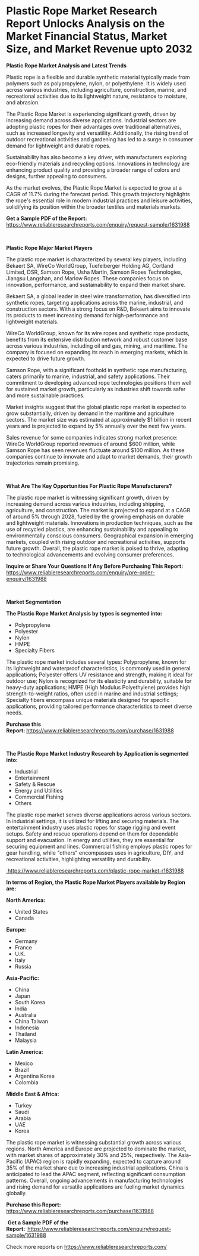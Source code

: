 <p><h1>Plastic Rope Market Research Report Unlocks Analysis on the Market Financial Status, Market Size, and Market Revenue upto 2032</h1></p><p><strong>Plastic Rope Market Analysis and Latest Trends</strong></p>
<p><p>Plastic rope is a flexible and durable synthetic material typically made from polymers such as polypropylene, nylon, or polyethylene. It is widely used across various industries, including agriculture, construction, marine, and recreational activities due to its lightweight nature, resistance to moisture, and abrasion. </p><p>The Plastic Rope Market is experiencing significant growth, driven by increasing demand across diverse applications. Industrial sectors are adopting plastic ropes for their advantages over traditional alternatives, such as increased longevity and versatility. Additionally, the rising trend of outdoor recreational activities and gardening has led to a surge in consumer demand for lightweight and durable ropes. </p><p>Sustainability has also become a key driver, with manufacturers exploring eco-friendly materials and recycling options. Innovations in technology are enhancing product quality and providing a broader range of colors and designs, further appealing to consumers. </p><p>As the market evolves, the Plastic Rope Market is expected to grow at a CAGR of 11.7% during the forecast period. This growth trajectory highlights the rope's essential role in modern industrial practices and leisure activities, solidifying its position within the broader textiles and materials markets.</p></p>
<p><strong>Get a Sample PDF of the Report:&nbsp;</strong> <a href="https://www.reliableresearchreports.com/enquiry/request-sample/1631988?utm_campaign=32&utm_medium=2&utm_source=Github&utm_content=ia&utm_term=30012025&utm_id=plastic-rope">https://www.reliableresearchreports.com/enquiry/request-sample/1631988</a></p>
<p>&nbsp;</p>
<p><strong>Plastic Rope Major Market Players</strong></p>
<p><p>The plastic rope market is characterized by several key players, including Bekaert SA, WireCo WorldGroup, Tuefelberger Holding AG, Cortland Limited, DSR, Samson Rope, Usha Martin, Samson Ropes Technologies, Jiangsu Langshan, and Marlow Ropes. These companies focus on innovation, performance, and sustainability to expand their market share.</p><p>Bekaert SA, a global leader in steel wire transformation, has diversified into synthetic ropes, targeting applications across the marine, industrial, and construction sectors. With a strong focus on R&D, Bekaert aims to innovate its products to meet increasing demand for high-performance and lightweight materials.</p><p>WireCo WorldGroup, known for its wire ropes and synthetic rope products, benefits from its extensive distribution network and robust customer base across various industries, including oil and gas, mining, and maritime. The company is focused on expanding its reach in emerging markets, which is expected to drive future growth.</p><p>Samson Rope, with a significant foothold in synthetic rope manufacturing, caters primarily to marine, industrial, and safety applications. Their commitment to developing advanced rope technologies positions them well for sustained market growth, particularly as industries shift towards safer and more sustainable practices.</p><p>Market insights suggest that the global plastic rope market is expected to grow substantially, driven by demand in the maritime and agriculture sectors. The market size was estimated at approximately $1 billion in recent years and is projected to expand by 5% annually over the next few years.</p><p>Sales revenue for some companies indicates strong market presence: WireCo WorldGroup reported revenues of around $600 million, while Samson Rope has seen revenues fluctuate around $100 million. As these companies continue to innovate and adapt to market demands, their growth trajectories remain promising.</p></p>
<p>&nbsp;</p>
<p><strong>What Are The Key Opportunities For Plastic Rope Manufacturers?</strong></p>
<p><p>The plastic rope market is witnessing significant growth, driven by increasing demand across various industries, including shipping, agriculture, and construction. The market is projected to expand at a CAGR of around 5% through 2028, fueled by the growing emphasis on durable and lightweight materials. Innovations in production techniques, such as the use of recycled plastics, are enhancing sustainability and appealing to environmentally conscious consumers. Geographical expansion in emerging markets, coupled with rising outdoor and recreational activities, supports future growth. Overall, the plastic rope market is poised to thrive, adapting to technological advancements and evolving consumer preferences.</p></p>
<p><strong>Inquire or Share Your Questions If Any Before Purchasing This Report:</strong> <a href="https://www.reliableresearchreports.com/enquiry/pre-order-enquiry/1631988?utm_campaign=32&utm_medium=2&utm_source=Github&utm_content=ia&utm_term=30012025&utm_id=plastic-rope">https://www.reliableresearchreports.com/enquiry/pre-order-enquiry/1631988</a></p>
<p>&nbsp;</p>
<p><strong>Market Segmentation</strong></p>
<p><strong>The Plastic Rope Market Analysis by types is segmented into:</strong></p>
<p><ul><li>Polypropylene</li><li>Polyester</li><li>Nylon</li><li>HMPE</li><li>Specialty Fibers</li></ul></p>
<p><p>The plastic rope market includes several types: Polypropylene, known for its lightweight and waterproof characteristics, is commonly used in general applications; Polyester offers UV resistance and strength, making it ideal for outdoor use; Nylon is recognized for its elasticity and durability, suitable for heavy-duty applications; HMPE (High Modulus Polyethylene) provides high strength-to-weight ratios, often used in marine and industrial settings; Specialty fibers encompass unique materials designed for specific applications, providing tailored performance characteristics to meet diverse needs.</p></p>
<p><strong>Purchase this Report:&nbsp;</strong><a href="https://www.reliableresearchreports.com/purchase/1631988?utm_campaign=32&utm_medium=2&utm_source=Github&utm_content=ia&utm_term=30012025&utm_id=plastic-rope">https://www.reliableresearchreports.com/purchase/1631988</a></p>
<p>&nbsp;</p>
<p><strong>The Plastic Rope Market Industry Research by Application is segmented into:</strong></p>
<p><ul><li>Industrial</li><li>Entertainment</li><li>Safety & Rescue</li><li>Energy and Utilities</li><li>Commercial Fishing</li><li>Others</li></ul></p>
<p><p>The plastic rope market serves diverse applications across various sectors. In industrial settings, it is utilized for lifting and securing materials. The entertainment industry uses plastic ropes for stage rigging and event setups. Safety and rescue operations depend on them for dependable support and evacuation. In energy and utilities, they are essential for securing equipment and lines. Commercial fishing employs plastic ropes for gear handling, while "others" encompasses uses in agriculture, DIY, and recreational activities, highlighting versatility and durability.</p></p>
<p><a href="https://www.reliableresearchreports.com/plastic-rope-market-r1631988?utm_campaign=32&utm_medium=2&utm_source=Github&utm_content=ia&utm_term=30012025&utm_id=plastic-rope">&nbsp;https://www.reliableresearchreports.com/plastic-rope-market-r1631988</a></p>
<p><strong>In terms of Region, the Plastic Rope Market Players available by Region are:</strong></p>
<p>
    <p> <strong> North America: </strong>
        <ul>
            <li>United States</li>
            <li>Canada</li>
        </ul>
        </p> 
    <p> <strong> Europe: </strong>
        <ul>
            <li>Germany</li>
            <li>France</li>
            <li>U.K.</li>
            <li>Italy</li>
            <li>Russia</li>
        </ul>
        </p> 
    <p> <strong> Asia-Pacific: </strong>
        <ul>
            <li>China</li>
            <li>Japan</li>
            <li>South Korea</li>
            <li>India</li>
            <li>Australia</li>
            <li>China Taiwan</li>
            <li>Indonesia</li>
            <li>Thailand</li>
            <li>Malaysia</li>
        </ul>
        </p> 
    <p> <strong> Latin America: </strong>
        <ul>
            <li>Mexico</li>
            <li>Brazil</li>
            <li>Argentina Korea</li>
            <li>Colombia</li>
        </ul>
        </p> 
    <p> <strong> Middle East & Africa: </strong>
        <ul>
            <li>Turkey</li>
            <li>Saudi</li>
            <li>Arabia</li>
            <li>UAE</li>
            <li>Korea</li>
        </ul>
    </p>
    </p>
<p><p>The plastic rope market is witnessing substantial growth across various regions. North America and Europe are projected to dominate the market, with market shares of approximately 30% and 25%, respectively. The Asia-Pacific (APAC) region is rapidly expanding, expected to capture around 35% of the market share due to increasing industrial applications. China is anticipated to lead the APAC segment, reflecting significant consumption patterns. Overall, ongoing advancements in manufacturing technologies and rising demand for versatile applications are fueling market dynamics globally.</p></p>
<p><strong>Purchase this Report: </strong><a href="https://www.reliableresearchreports.com/purchase/1631988?utm_campaign=32&utm_medium=2&utm_source=Github&utm_content=ia&utm_term=30012025&utm_id=plastic-rope">https://www.reliableresearchreports.com/purchase/1631988</a></p>
<p>&nbsp;<strong>Get a Sample PDF of the Report:&nbsp;&nbsp;</strong><a href="https://www.reliableresearchreports.com/enquiry/request-sample/1631988?utm_campaign=32&utm_medium=2&utm_source=Github&utm_content=ia&utm_term=30012025&utm_id=plastic-rope">https://www.reliableresearchreports.com/enquiry/request-sample/1631988</a></p>
<p><strong></strong></p>
<p>Check more reports on <a href="https://www.reliableresearchreports.com/?utm_campaign=32&utm_medium=2&utm_source=Github&utm_content=ia&utm_term=30012025&utm_id=plastic-rope">https://www.reliableresearchreports.com/</a></p>
